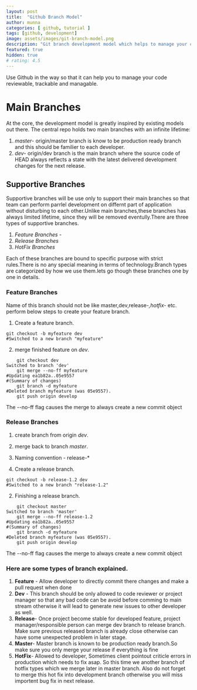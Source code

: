 ```yaml
---
layout: post
title:  "Github Branch Model"
author: munna
categories: [ github, tutorial ]
tags: [github, development]
image: assets/images/git-branch-model.png
description: "Git branch development model which helps to manage your code reviewable, trackable, managable."
featured: true
hidden: true
# rating: 4.5
---
```


Use Github in the way so that it can help you to manage your code reviewable, trackable and managable.

# Main Branches 

At the core, the development model is greatly inspired by existing models out there. The central repo holds two main branches with an infinite lifetime:

1. *master*- origin/master branch is know to be production ready branch and this should be familier to each developer.
2. *dev*- origin/dev branch is the main branch where the source code of HEAD always reflects a state with the latest delivered development changes for the next release.

## Supportive Branches

Supportive branches will be use only to support their main branches so that team can perform parrlel development on differnt part of application without disturbing to each other.Unlike main branches,these branches has always limited lifetime, since they will be removed eventully.There are three types of supportive branches.

1. *Feature Branches* - 
2. *Release Branches*
3. *HotFix Branches*

Each of these branches are bound to specific purpose with strict rules.There is no any special meaning in terms of technology.Branch types are categorized by how we use them.lets go though these branches one by one in details.

### Feature Branches
Name of this branch should not be like master,dev,release-*,hotfix-* etc.
perform below steps to create your feature branch.
    
1. Create a feature branch.
`````````            
git checkout -b myfeature dev
#Switched to a new branch "myfeature"
`````````
2. merge finished feature on *dev*.
````
    git checkout dev
Switched to branch 'dev'
    git merge --no-ff myfeature
#Updating ea1b82a..05e9557
#(Summary of changes)
    git branch -d myfeature
#Deleted branch myfeature (was 05e9557).
    git push origin develop
``````
The --no-ff flag causes the merge to always create a new commit object

### Release Branches

1. create branch from origin *dev*.
2. merge back to branch *master*.
3. Naming convention - release-*

1. Create a release branch.
```
git checkout -b release-1.2 dev
#Switched to a new branch "release-1.2"
```
2. Finishing a release branch.
```
    git checkout master
Switched to branch 'master'
    git merge --no-ff release-1.2
#Updating ea1b82a..05e9557
#(Summary of changes)
    git branch -d myfeature
#Deleted branch myfeature (was 05e9557).
    git push origin develop
```
The --no-ff flag causes the merge to always create a new commit object

### Here are some types of branch explained.

1. **Feature** - Allow developer to directly commit there changes and make a pull request when done
2. **Dev** - This branch should be only allowed to code reviewer or project manager so that any bad code can be 
avoid before comming to main stream otherwise it will lead to generate new issues to other developer as well.
3. **Release**- Once project become stable for developed feature, project manager/responsible person
can merge dev branch to release branch. Make sure previous released branch is already close otherwise can have 
some unexpected problem in later stage.
4. **Master**- Master branch is known to be production ready branch.So make sure you only merge your release if everything is fine
5. **HotFix**- Allowed to developer, Sometimes client pointout criticle errors in production which needs to fix asap. So this time we another branch of hotfix types
which we merge later in master branch. Also do not forget to merge this hot fix into development branch otherwise
you will miss importent bug fix in next release.